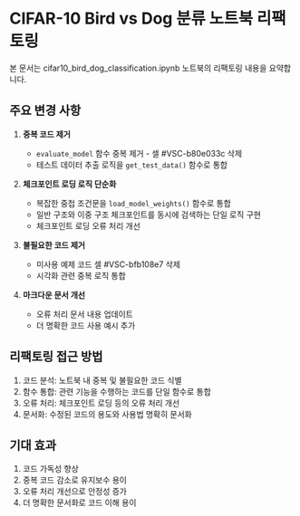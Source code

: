 # CIFAR-10 Bird vs Dog 분류 노트북 리팩토링

본 문서는 cifar10_bird_dog_classification.ipynb 노트북의 리팩토링 내용을 요약합니다.

## 주요 변경 사항

1. **중복 코드 제거**
   - `evaluate_model` 함수 중복 제거 - 셀 #VSC-b80e033c 삭제
   - 테스트 데이터 추출 로직을 `get_test_data()` 함수로 통합

2. **체크포인트 로딩 로직 단순화**
   - 복잡한 중첩 조건문을 `load_model_weights()` 함수로 통합
   - 일반 구조와 이중 구조 체크포인트를 동시에 검색하는 단일 로직 구현
   - 체크포인트 로딩 오류 처리 개선

3. **불필요한 코드 제거**
   - 미사용 예제 코드 셀 #VSC-bfb108e7 삭제
   - 시각화 관련 중복 로직 통합

4. **마크다운 문서 개선**
   - 오류 처리 문서 내용 업데이트
   - 더 명확한 코드 사용 예시 추가

## 리팩토링 접근 방법

1. 코드 분석: 노트북 내 중복 및 불필요한 코드 식별
2. 함수 통합: 관련 기능을 수행하는 코드를 단일 함수로 통합
3. 오류 처리: 체크포인트 로딩 등의 오류 처리 개선
4. 문서화: 수정된 코드의 용도와 사용법 명확히 문서화

## 기대 효과

1. 코드 가독성 향상
2. 중복 코드 감소로 유지보수 용이
3. 오류 처리 개선으로 안정성 증가
4. 더 명확한 문서화로 코드 이해 용이
